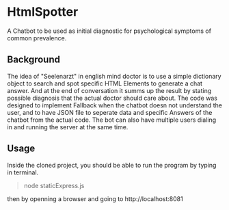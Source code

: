 # HtmlSpotter

A Chatbot to be used as initial diagnostic for psychological symptoms of common prevalence. 

## Background 

The idea of "Seelenarzt" in english mind doctor is to use a simple dictionary object to search and spot specific HTML Elements to generate a chat answer. And at the
end of conversation it summs up the result by stating possible diagnosis that the actual doctor should care about. 
The code was designed to implement Fallback when the chatbot doesn not understand the user, and to have  JSON file to seperate data and specific Answers of the chatbot
from the actual code. The bot can also have multiple users dialing in and running the server at the same time. 

## Usage 

Inside the cloned project, you should be able to run the program by typing in terminal.
  
  > node staticExpress.js

then by openning a browser and going to http://localhost:8081 
